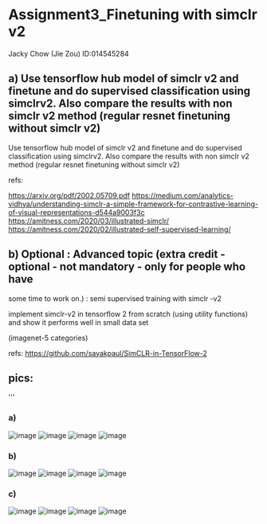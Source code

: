 # Assignment3_Finetuning with simclr v2

Jacky Chow (Jie Zou) ID:014545284

## a) Use tensorflow hub model of simclr v2 and finetune and do supervised classification using simclrv2. Also compare the results with non simclr v2 method (regular resnet finetuning without simclr v2) 

Use tensorflow hub model of simclr v2 and finetune and do supervised classification using simclrv2. Also compare the results with non simclr v2 method (regular resnet finetuning without simclr v2)

refs:

https://arxiv.org/pdf/2002.05709.pdf
https://medium.com/analytics-vidhya/understanding-simclr-a-simple-framework-for-contrastive-learning-of-visual-representations-d544a9003f3c
https://amitness.com/2020/03/illustrated-simclr/
https://amitness.com/2020/02/illustrated-self-supervised-learning/

## b) Optional : Advanced topic (extra credit - optional - not mandatory - only for people who have
some time to work on.) : semi supervised training with simclr -v2

implement simclr-v2 in tensorflow 2 from scratch (using utility functions) and show it performs well in small data set

(imagenet-5 categories)

refs:
https://github.com/sayakpaul/SimCLR-in-TensorFlow-2

## pics:
'''
### a) 
![image](https://github.com/zjzsu2000/CMPE297_Sec49AdvanceDL/blob/master/Assignment_1/Assignment_1_%20Part_2/result1_!.png)
![image](https://github.com/zjzsu2000/CMPE297_Sec49AdvanceDL/blob/master/Assignment_1/Assignment_1_%20Part_2/result1_2.png)
![image](https://github.com/zjzsu2000/CMPE297_Sec49AdvanceDL/blob/master/Assignment_1/Assignment_1_%20Part_2/gbm1-1.png)
![image](https://github.com/zjzsu2000/CMPE297_Sec49AdvanceDL/blob/master/Assignment_1/Assignment_1_%20Part_2/gbm1-2.png)

### b)
![image](https://github.com/zjzsu2000/CMPE297_Sec49AdvanceDL/blob/master/Assignment_1/Assignment_1_%20Part_2/result2_1.png)
![image](https://github.com/zjzsu2000/CMPE297_Sec49AdvanceDL/blob/master/Assignment_1/Assignment_1_%20Part_2/result2_2.png)
![image](https://github.com/zjzsu2000/CMPE297_Sec49AdvanceDL/blob/master/Assignment_1/Assignment_1_%20Part_2/result3_1.png)
![image](https://github.com/zjzsu2000/CMPE297_Sec49AdvanceDL/blob/master/Assignment_1/Assignment_1_%20Part_2/result3_2.png)

### c)
![image](https://github.com/zjzsu2000/CMPE297_Sec49AdvanceDL/blob/master/Assignment_1/Assignment_1_%20Part_2/semi-train1-1.png)
![image](https://github.com/zjzsu2000/CMPE297_Sec49AdvanceDL/blob/master/Assignment_1/Assignment_1_%20Part_2/semi-train1-2.png)
![image](https://github.com/zjzsu2000/CMPE297_Sec49AdvanceDL/blob/master/Assignment_1/Assignment_1_%20Part_2/semi-test-1.png)
![image](https://github.com/zjzsu2000/CMPE297_Sec49AdvanceDL/blob/master/Assignment_1/Assignment_1_%20Part_2/semi-test-1.png)



